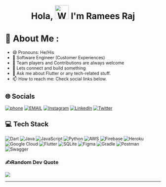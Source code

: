 <h1 align="center"> Hola, <img src="https://raw.githubusercontent.com/nixin72/nixin72/master/wave.gif" 
         alt="Waving hand animated gif"
         height="45"
         width="45" /> I'm Ramees Raj</h1>

# 💫 About Me :
- 😄 Pronouns: He/His
- 🔭 Software Engineer (Customer Experiences)
- 🌱 Team players and Contributions are always welcome
- 👯 Lets connect and build something
- 💬 Ask me about Flutter or any tech-related stuff.
- 📫 How to reach me: Check social links below.

## 🌐 Socials
[![phone](https://img.shields.io/badge/-+919567529811-1DA1F2?style=for-the-badge&logo=Julia&logoColor=white)](tel:9567529811) [![EMAIL](https://img.shields.io/badge/-EMAIL-D14836?style=for-the-badge&logo=Mail.Ru&logoColor=white)](mailto:rameesraj534@gmail.com) [![Instagram](https://img.shields.io/badge/Instagram-E4405F?style=for-the-badge&logo=instagram&logoColor=white)](https://instagram.com/rameeesx) [![LinkedIn](https://img.shields.io/badge/LinkedIn-0077B5?style=for-the-badge&logo=linkedin&logoColor=white)](https://linkedin.com/in/rameesraj) [![Twitter](https://img.shields.io/twitter/follow/rameeesx?logo=Twitter&style=for-the-badge)](https://twitter.com/rameeesx)

## 💻 Tech Stack
![Dart](https://img.shields.io/badge/dart-%230175C2.svg?style=for-the-badge&logo=dart&logoColor=white) ![Java](https://img.shields.io/badge/java-%23ED8B00.svg?style=for-the-badge&logo=java&logoColor=white) ![JavaScript](https://img.shields.io/badge/javascript-%23323330.svg?style=for-the-badge&logo=javascript&logoColor=%23F7DF1E) ![Python](https://img.shields.io/badge/python-3670A0?style=for-the-badge&logo=python&logoColor=ffdd54) ![AWS](https://img.shields.io/badge/AWS-%23FF9900.svg?style=for-the-badge&logo=amazon-aws&logoColor=white) ![Firebase](https://img.shields.io/badge/firebase-%23039BE5.svg?style=for-the-badge&logo=firebase) ![Heroku](https://img.shields.io/badge/heroku-%23430098.svg?style=for-the-badge&logo=heroku&logoColor=white) ![Google Cloud](https://img.shields.io/badge/Google%20Cloud-%234285F4.svg?style=for-the-badge&logo=google-cloud&logoColor=white) ![Flutter](https://img.shields.io/badge/Flutter-%2302569B.svg?style=for-the-badge&logo=Flutter&logoColor=white) ![SQLite](https://img.shields.io/badge/sqlite-%2307405e.svg?style=for-the-badge&logo=sqlite&logoColor=white) ![Figma](https://img.shields.io/badge/figma-%23F24E1E.svg?style=for-the-badge&logo=figma&logoColor=white) ![Gradle](https://img.shields.io/badge/Gradle-02303A.svg?style=for-the-badge&logo=Gradle&logoColor=white) ![Postman](https://img.shields.io/badge/Postman-FF6C37?style=for-the-badge&logo=postman&logoColor=white) ![Swagger](https://img.shields.io/badge/-Swagger-%23Clojure?style=for-the-badge&logo=swagger&logoColor=white)

<!-- ## 💳 Github Profile Summary Card
<p align="center">
  <img src="https://github-profile-summary-cards.vercel.app/api/cards/profile-details?username=rmzrj&theme=vue"/>
</p> -->

<!-- ## 📟 GitHub Stats
<p align="center">
	<img width="48%" src="https://github-readme-stats.vercel.app/api?username=rmzrj&show_icons=true&theme=vue" />
  <img src="https://github-readme-stats.vercel.app/api/top-langs?username=rmzrj&show_icons=true&locale=en&layout=compact&theme=vue" alt="rmzrj" /></p>
</p> -->

### ✍️Random Dev Quote
![](https://quotes-github-readme.vercel.app/api?type=horizontal&theme=vue)

--- 


